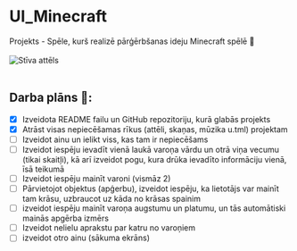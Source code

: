 # UI_Minecraft
Projekts - Spēle, kurš realizē pārģērbšanas ideju Minecraft spēlē 🧺</br> </br>
![Stīva attēls](https://vignette1.wikia.nocookie.net/minecraftpocketedition/images/a/a9/Minecraft_Steve_Diamond_Armor.png/revision/latest?cb=20150206010606) </br> </br>
## Darba plāns 📒: 
- [x] Izveidota README failu un GitHub repozitoriju, kurā glabās projekts
- [x] Atrāst visas nepiecēšamas rīkus (attēli, skaņas, mūzika u.tml) projektam
- [ ] Izveidot ainu un ielikt viss, kas tam ir nepiecēšams
- [ ] Izveidot iespēju ievadīt vienā laukā varoņa vārdu un otrā viņa vecumu (tikai skaitļi), kā arī izveidot pogu, kura drūka ievadīto informāciju vienā, īsā teikumā
- [ ] Izveidot iespēju mainīt varoni (vismāz 2)
- [ ] Pārvietojot objektus (apģerbu), izveidot iespēju, ka lietotājs var mainīt tam krāsu, uzbraucot uz kāda no krāsas spainim
- [ ] izveidot iespēju mainīt varoņa augstumu un platumu, un tās automātiski mainās apgērba izmērs
- [ ] Izveidot nelielu aprakstu par katru no varoņiem
- [ ] izveidot otro ainu (sākuma ekrāns)
